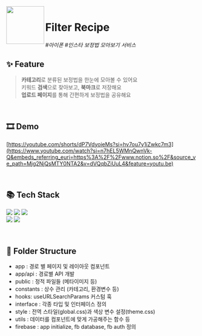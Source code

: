 <img align="left" width="100" src="https://github.com/user-attachments/assets/539991bd-84da-49bc-9af2-7b5abd93a5d9" />

# Filter Recipe

_#아이폰 #인스타 보정법 모아보기 서비스_

## ✨ Feature
> **카테고리**로 분류된 보정법을 한눈에 모아볼 수 있어요 <br/>
> 키워드 **검색**으로 찾아보고, **북마크**로 저장해요 <br/>
> **업로드 페이지**를 통해 간편하게 보정법을 공유해요 <br/>

<br/>

## 🎞 Demo

[https://youtube.com/shorts/dP7VdyoieMs?si=hv7ou7y1iZwkc7m3](https://www.youtube.com/watch?si=n7hEL5WMnQwnVk-Q&embeds_referring_euri=https%3A%2F%2Fwww.notion.so%2F&source_ve_path=Mjg2NjQsMTY0NTA2&v=dVQqbZiUuL4&feature=youtu.be)

<br/>

## 📚 Tech Stack

<img src="https://img.shields.io/badge/Next.js-000000?style=for-the-badge&logo=Next.js&logoColor=white"/> <img src="https://img.shields.io/badge/Typescript-3178C6?style=for-the-badge&logo=Typescript&logoColor=white"/> <img src="https://img.shields.io/badge/Tailwind CSS-06B6D4?style=for-the-badge&logo=Tailwind CSS&logoColor=white"/> <br/> <img src="https://img.shields.io/badge/Firebase-ffcd34?style=for-the-badge&logo=Firebase&logoColor=black"/> <img src="https://img.shields.io/badge/Axios-5A29E4?style=for-the-badge&logo=Axios&logoColor=white"/> 

<br/>

## 📂 Folder Structure
- app : 경로 별 페이지 및 레이아웃 컴포넌트
- app/api : 경로별 API 개발
- public : 정적 파일들 (메타이미지 등)
- constants : 상수 관리 (카테고리, 환경변수 등)
- hooks: useURLSearchParams 커스텀 훅
- interface : 각종 타입 및 인터페이스 정의
- style : 전역 스타일(global.css)과 색상 변수 설정(theme.css)
- utils : 데이터를 컴포넌트에 맞게 가공해주는 함수 등
- firebase : app initialize, fb database, fb auth 정의
